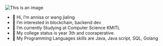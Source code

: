 <!-- ![exam-homer](https://media.giphy.com/media/IPbS5R4fSUl5S/giphy.gif) <br/> -->
![This is an image](https://ewscripps.brightspotcdn.com/dims4/default/b149e80/2147483647/strip/true/crop/1280x672+0+24/resize/1200x630!/quality/90/?url=http%3A%2F%2Fewscripps-brightspot.s3.amazonaws.com%2F11%2F70%2Fea39d0e54c38933d497ea3848566%2Fkm8.png)

- 👋 Hi, I’m annisa or wang jialing 
- 👀 I’m interested in blockchain, backend dev
- 🌱 I’m currently Studying at Computer Science KMITL
- 👀 My college status is year 3th and cooraperative.
- 🌱 My Programming Languages skills are Java, Java script, SQL, Golang

<!---
wanglingx/wanglingx is a ✨ special ✨ repository because its `README.md` (this file) appears on your GitHub profile.
You can click the Preview link to take a look at your changes.
--->
